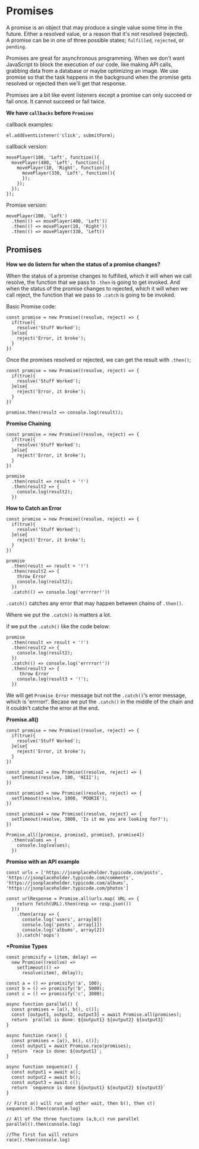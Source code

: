 # Promises

A promise is an object that may produce a single value some time in the future. Either a resolved value, or a reason that it's not resolved (rejected). A promise can be in one of three possible states; `fulfilled`, `rejected`, or `pending`.

Promises are great for asynchronous programming. When we don't want JavaScript to block the execution of our code, like making API calls, grabbing data from a database or maybe optimizing an image. We use promise so that the task happens in the background when the promise gets resolved or rejected then we'll get that response.

Promises are a bit like event listeners except a promise can only succeed or fail once. It cannot succeed or fail twice.

**We have `callbacks` before `Promises`**

callback examples:

```
el.addEventListener('click', submitForm);
```

callback version:

```
movePlayer(100, 'Left', function(){
  movePlayer(400, 'Left', function(){
    movePlayer(10, 'Right', function(){
      movePlayer(330, 'Left', function(){
      });
    });
  });
});
```

Promise version:

```
movePlayer(100, 'Left')
  .then(() => movePlayer(400, 'Left'))
  .then(() => movePlayer(10, 'Right'))
  .then(() => movePlayer(330, 'Left))
```

## Promises

**How we do listern for when the status of a promise changes?**

When the status of a promise changes to fulfilled, which it will when we call resolve, the function that we pass to `.then` is going to get invoked. And when the status of the promise changes to rejected, which it will when we call reject, the function that we pass to `.catch` is going to be invoked.

Basic Promise code:

```
const promise = new Promise((resolve, reject) => {
  if(true){
    resolve('Stuff Worked');
  }else{
    reject('Error, it broke');
  }
})
```

Once the promises resolved or rejected, we can get the result with `.then()`;

```
const promise = new Promise((resolve, reject) => {
  if(true){
    resolve('Stuff Worked');
  }else{
    reject('Error, it broke');
  }
})

promise.then(result => console.log(result));
```

**Promise Chaining**

```
const promise = new Promise((resolve, reject) => {
  if(true){
    resolve('Stuff Worked');
  }else{
    reject('Error, it broke');
  }
})

promise
  .then(result => result + '!')
  .then(result2 => {
    console.log(result2);
  })

```

**How to Catch an Error**

```
const promise = new Promise((resolve, reject) => {
  if(true){
    resolve('Stuff Worked');
  }else{
    reject('Error, it broke');
  }
})

promise
  .then(result => result + '!')
  .then(result2 => {
    throw Error
    console.log(result2);
  })
  .catch(() => console.log('errrror!'))
```

`.catch()` catches any error that may happen between chains of `.then()`.

Where we put the `.catch()` is matters a lot.

if we put the `.catch()` like the code below:

```
promise
  .then(result => result + '!')
  .then(result2 => {
    console.log(result2);
  })
  .catch(() => console.log('errrror!'))
  .then(result3 => {
     throw Error
    console.log(result3 + '!');
  })
```

We will get `Promise Error` message but not the `.catch()`'s error message, which is 'errrror!'. Becase we put the `.catch()` in the middle of the chain and it couldn't catche the error at the end.

**Promise.all()**

```
const promise = new Promise((resolve, reject) => {
  if(true){
    resolve('Stuff Worked');
  }else{
    reject('Error, it broke');
  }
})

const promise2 = new Promise((resolve, reject) => {
  setTimeout(resolve, 100, 'HIII');
})

const promise3 = new Promise((resolve, reject) => {
  setTimeout(resolve, 1000, 'POOKIE');
})

const promise4 = new Promise((resolve, reject) => {
  setTimeout(resolve, 3000, 'Is it me you are looking for?');
})

Promise.all([promise, promise2, promise3, promise4])
  .then(values => {
    console.log(values);
  })
```

**Promise with an API example**

```
const urls = ['https://jsonplaceholder.typicode.com/posts', 'https://jsonplaceholder.typicode.com/comments', 'https://jsonplaceholder.typicode.com/albums', 'https://jsonplaceholder.typicode.com/photos']

const urlResponse = Promise.all(urls.map( URL => {
    return fetch(URL).then(resp => resp.json())
  }))
    .then(array => {
      console.log('users', array[0])
      console.log('posts', array[1])
      console.log('albums', array[2])
    }).catch('oops')

```

**\*Promise Types**

```
const promisify = (item, delay) =>
  new Promise((resolve) =>
    setTimeout(() =>
      resolve(item), delay));

const a = () => promisify('a', 100);
const b = () => promisify('b', 5000);
const c = () => promisify('c', 3000);

async function parallel() {
  const promises = [a(), b(), c()];
  const [output1, output2, output3] = await Promise.all(promises);
  return `prallel is done: ${output1} ${output2} ${output3}`
}

async function race() {
  const promises = [a(), b(), c()];
  const output1 = await Promise.race(promises);
  return `race is done: ${output1}`;
}

async function sequence() {
  const output1 = await a();
  const output2 = await b();
  const output3 = await c();
  return `sequence is done ${output1} ${output2} ${output3}`
}

// First a() will run and other wait, then b(), then c()
sequence().then(console.log)

// All of the three functions (a,b,c) run parallel
parallel().then(console.log)

//The first fun will return
race().then(console.log)
```
